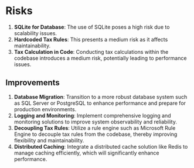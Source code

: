 # Risks

1. **SQLite for Database**: The use of SQLite poses a high risk due to scalability issues.
2. **Hardcoded Tax Rules**: This presents a medium risk as it affects maintainability.
3. **Tax Calculation in Code**: Conducting tax calculations within the codebase introduces a medium risk, potentially leading to performance issues.

## Improvements

1. **Database Migration**: Transition to a more robust database system such as SQL Server or PostgreSQL to enhance performance and prepare for production environments.
2. **Logging and Monitoring**: Implement comprehensive logging and monitoring solutions to improve system observability and reliability.
3. **Decoupling Tax Rules**: Utilize a rule engine such as Microsoft Rule Engine to decouple tax rules from the codebase, thereby improving flexibility and maintainability.
4. **Distributed Caching**: Integrate a distributed cache solution like Redis to manage caching efficiently, which will significantly enhance performance.
